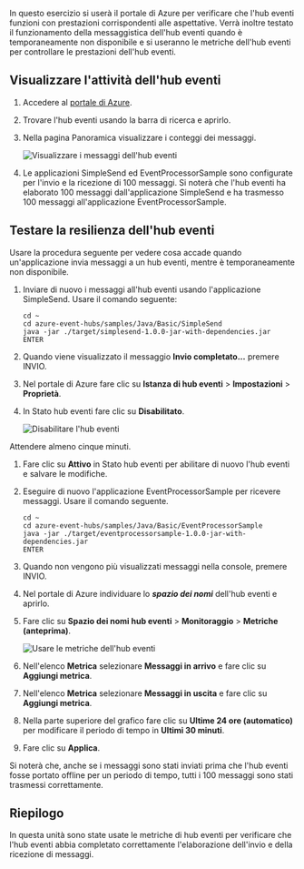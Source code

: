 In questo esercizio si userà il portale di Azure per verificare che l'hub eventi funzioni con prestazioni corrispondenti alle aspettative. Verrà inoltre testato il funzionamento della messaggistica dell'hub eventi quando è temporaneamente non disponibile e si useranno le metriche dell'hub eventi per controllare le prestazioni dell'hub eventi.

## <a name="view-event-hub-activity"></a>Visualizzare l'attività dell'hub eventi

1. Accedere al [portale di Azure](https://portal.azure.com?azure-portal=true).

1. Trovare l'hub eventi usando la barra di ricerca e aprirlo.

1. Nella pagina Panoramica visualizzare i conteggi dei messaggi.

    ![Visualizzare i messaggi dell'hub eventi](../media-draft/6-view-messages.png)

1. Le applicazioni SimpleSend ed EventProcessorSample sono configurate per l'invio e la ricezione di 100 messaggi. Si noterà che l'hub eventi ha elaborato 100 messaggi dall'applicazione SimpleSend e ha trasmesso 100 messaggi all'applicazione EventProcessorSample.

## <a name="test-event-hub-resilience"></a>Testare la resilienza dell'hub eventi

Usare la procedura seguente per vedere cosa accade quando un'applicazione invia messaggi a un hub eventi, mentre è temporaneamente non disponibile.

1. Inviare di nuovo i messaggi all'hub eventi usando l'applicazione SimpleSend. Usare il comando seguente:

    ```azurecli
    cd ~
    cd azure-event-hubs/samples/Java/Basic/SimpleSend
    java -jar ./target/simplesend-1.0.0-jar-with-dependencies.jar
    ENTER
    ```

1. Quando viene visualizzato il messaggio **Invio completato...** premere INVIO.

1. Nel portale di Azure fare clic su **Istanza di hub eventi** > **Impostazioni** > **Proprietà**.

1. In Stato hub eventi fare clic su **Disabilitato**.

    ![Disabilitare l'hub eventi](../media-draft/7-disable-event-hub.png)

Attendere almeno cinque minuti.

1. Fare clic su **Attivo** in Stato hub eventi per abilitare di nuovo l'hub eventi e salvare le modifiche.

1. Eseguire di nuovo l'applicazione EventProcessorSample per ricevere messaggi. Usare il comando seguente.

    ```azurecli
    cd ~
    cd azure-event-hubs/samples/Java/Basic/EventProcessorSample
    java -jar ./target/eventprocessorsample-1.0.0-jar-with-dependencies.jar
    ENTER
    ```

1. Quando non vengono più visualizzati messaggi nella console, premere INVIO.

1. Nel portale di Azure individuare lo **_spazio dei nomi_** dell'hub eventi e aprirlo. 

1. Fare clic su **Spazio dei nomi hub eventi** > **Monitoraggio** > **Metriche (anteprima)**.

    ![Usare le metriche dell'hub eventi](../media-draft/7-event-hub-metrics.png)

1. Nell'elenco **Metrica** selezionare **Messaggi in arrivo** e fare clic su **Aggiungi metrica**.

1. Nell'elenco **Metrica** selezionare **Messaggi in uscita** e fare clic su **Aggiungi metrica**.

1. Nella parte superiore del grafico fare clic su **Ultime 24 ore (automatico)** per modificare il periodo di tempo in **Ultimi 30 minuti**.

1. Fare clic su **Applica**.

Si noterà che, anche se i messaggi sono stati inviati prima che l'hub eventi fosse portato offline per un periodo di tempo, tutti i 100 messaggi sono stati trasmessi correttamente.

## <a name="summary"></a>Riepilogo

In questa unità sono state usate le metriche di hub eventi per verificare che l'hub eventi abbia completato correttamente l'elaborazione dell'invio e della ricezione di messaggi.
